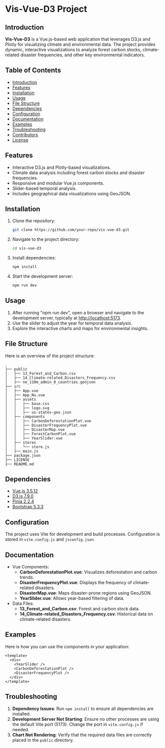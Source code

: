 
# Vis-Vue-D3 Project

## Introduction
**Vis-Vue-D3** is a Vue.js-based web application that leverages D3.js and Plotly for visualizing climate and environmental data. The project provides dynamic, interactive visualizations to analyze forest carbon stocks, climate-related disaster frequencies, and other key environmental indicators.

## Table of Contents
- [Introduction](#introduction)
- [Features](#features)
- [Installation](#installation)
- [Usage](#usage)
- [File Structure](#file-structure)
- [Dependencies](#dependencies)
- [Configuration](#configuration)
- [Documentation](#documentation)
- [Examples](#examples)
- [Troubleshooting](#troubleshooting)
- [Contributors](#contributors)
- [License](#license)

## Features
- Interactive D3.js and Plotly-based visualizations.
- Climate data analysis including forest carbon stocks and disaster frequencies.
- Responsive and modular Vue.js components.
- Slider-based temporal analysis.
- Includes geographical data visualizations using GeoJSON.

## Installation
1. Clone the repository:
   ```bash
   git clone https://github.com/your-repo/vis-vue-d3.git
   ```
2. Navigate to the project directory:
   ```bash
   cd vis-vue-d3
   ```
3. Install dependencies:
   ```bash
   npm install
   ```
4. Start the development server:
   ```bash
   npm run dev
   ```

## Usage
1. After running "npm run dev", open a browser and navigate to the development server, typically at [http://localhost:5173](http://localhost:5173).
2. Use the slider to adjust the year for temporal data analysis.
3. Explore the interactive charts and maps for environmental insights.

## File Structure
Here is an overview of the project structure:
```
.
├── public
│   ├── 13_Forest_and_Carbon.csv
│   ├── 14_Climate-related_Disasters_Frequency.csv
│   ├── ne_110m_admin_0_countries.geojson
├── src
│   ├── App.vue
│   ├── App_Nu.vue
│   ├── assets
│   │   ├── base.css
│   │   ├── logo.svg
│   │   ├── us-states-geo.json
│   ├── components
│   │   ├── CarbonDeforestationPlot.vue
│   │   ├── DisasterFrequencyPlot.vue
│   │   ├── DisasterMap.vue
│   │   ├── ForestCarbonPlot.vue
│   │   ├── YearSlider.vue
│   ├── stores
│   │   └── store.js
│   ├── main.js
├── package.json
├── LICENSE
├── README.md
```

## Dependencies
- [Vue.js 3.5.12](https://vuejs.org/)
- [D3.js 7.9.0](https://d3js.org/)
- [Pinia 2.2.4](https://pinia.vuejs.org/)
- [Bootstrap 5.3.3](https://getbootstrap.com/)

## Configuration
The project uses Vite for development and build processes. Configuration is stored in `vite.config.js` and `jsconfig.json`.

## Documentation
- Vue Components:
  - **CarbonDeforestationPlot.vue**: Visualizes deforestation and carbon trends.
  - **DisasterFrequencyPlot.vue**: Displays the frequency of climate-related disasters.
  - **DisasterMap.vue**: Maps disaster-prone regions using GeoJSON.
  - **YearSlider.vue**: Allows year-based filtering of data.
- Data Files:
  - **13_Forest_and_Carbon.csv**: Forest and carbon stock data.
  - **14_Climate-related_Disasters_Frequency.csv**: Historical data on climate-related disasters.

## Examples
Here is how you can use the components in your application:
```vue
<template>
  <div>
    <YearSlider />
    <CarbonDeforestationPlot />
    <DisasterFrequencyPlot />
  </div>
</template>
```

## Troubleshooting
1. **Dependency Issues**: Run `npm install` to ensure all dependencies are installed.
2. **Development Server Not Starting**: Ensure no other processes are using the default Vite port (5173). Change the port in `vite.config.js` if needed.
3. **Chart Not Rendering**: Verify that the required data files are correctly placed in the `public` directory.


